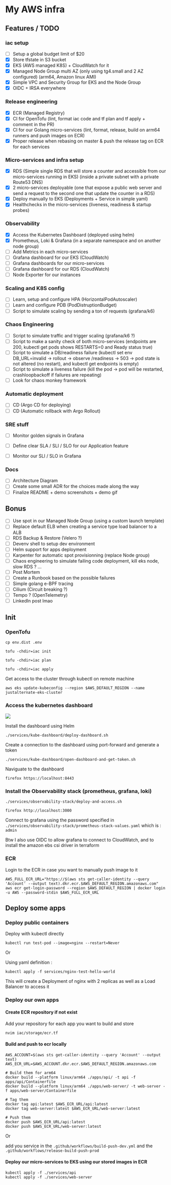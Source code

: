 # My AWS infra

## Features / TODO

### iac setup
- [ ] Setup a global budget limit of $20
- [x] Store tfstate in S3 bucket
- [x] EKS (AWS managed K8S) + CloudWatch for it
- [x] Managed Node Group multi AZ (only using tg4.small and 2 AZ configured) (arm64, Amazon linux AMI)
- [x] Simple VPC and Security Group for EKS and the Node Group
- [x] OIDC + IRSA everywhere

### Release engineering
- [x] ECR (Managed Registry)
- [x] CI for OpenTofu (lint, format iac code and tf plan and tf apply + comment in the PR)
- [x] CI for our Golang micro-services (lint, format, release, build on arm64 runners and push images on ECR)
- [x] Proper release when rebasing on master & push the release tag on ECR for each services 

### Micro-services and infra setup
- [x] RDS (Simple single RDS that will store a counter and accessible from our micro-services running in EKS) (inside a private subnet with a private Route53 DNS)
- [x] 2 micro-services deployable (one that expose a public web server and send a request to the second one that update the counter in a RDS)
- [x] Deploy manually to EKS (Deployments + Service in simple yaml)
- [x] Healthchecks in the micro-services (liveness, readiness & startup probes)

### Observability
- [X] Access the Kubernetes Dashboard (deployed using helm)
- [X] Prometheus, Loki & Grafana (in a separate namespace and on another node group)
- [ ] Add Metrics in each micro-services
- [ ] Grafana dashboard for our EKS (CloudWatch)
- [ ] Grafana dashboards for our micro-services
- [ ] Grafana dashboard for our RDS (CloudWatch)
- [ ] Node Exporter for our instances

### Scaling and K8S config
- [ ] Learn, setup and configure HPA (HorizontalPodAutoscaler)
- [ ] Learn and configure PDB (PodDistruptionBudget)
- [ ] Script to simulate scaling by sending a ton of requests (grafana/k6)

### Chaos Engineering
- [ ] Script to simulate traffic and trigger scaling (grafana/k6 ?)
- [ ] Script to make a sanity check of both micro-services (endpoints are 200, kubectl get pods shows RESTARTS=0 and Ready status true)
- [ ] Script to simulate a DB/readiness failure (kubectl set env DB_URL=invalid -> rollout -> observe /readiness -> 503 -> pod state is not altered (no restart), and kubectl get endpoints is empty)
- [ ] Script to simulate a liveness failure (kill the pod -> pod will be restarted, crashloopbackoff if failures are repeating)
- [ ] Look for chaos monkey framework

### Automatic deployment
- [ ] CD (Argo CD for deploying)
- [ ] CD (Automatic rollback with Argo Rollout)

### SRE stuff
- [ ] Monitor golden signals in Grafana 
- [ ] Define clear SLA / SLI / SLO for our Application feature
- [ ] Monitor our SLI / SLO in Grafana


### Docs
- [ ] Architecture Diagram
- [ ] Create some small ADR for the choices made along the way
- [ ] Finalize README + demo screenshots + demo gif

## Bonus

- [ ] Use spot in our Managed Node Group (using a custom launch template)
- [ ] Replace default ELB when creating a service type load balancer to a ALB
- [ ] RDS Backup & Restore (Velero ?)
- [ ] Devenv shell to setup dev environment
- [ ] Helm support for apps deployment
- [ ] Karpenter for automatic spot provisionning (replace Node group)
- [ ] Chaos engineering to simulate failing code deployment, kill eks node, slow RDS ? ...
- [ ] Post Mortem
- [ ] Create a Runbook based on the possible failures
- [ ] Simple golang e-BPF tracing
- [ ] Cilium (Circuit breaking ?) 
- [ ] Tempo ? (OpenTelemetry)
- [ ] LinkedIn post lmao

## Init

### OpenTofu

```
cp env.dist .env
```

```
tofu -chdir=iac init

tofu -chdir=iac plan 

tofu -chdir=iac apply
```

Get access to the cluster through kubectl on remote machine
```
aws eks update-kubeconfig --region $AWS_DEFAULT_REGION --name justalternate-eks-cluster 
```

### Access the kubernetes dashboard 

![](./assets/kubernetes-dashboard.png)

Install the dashboard using Helm

```
./services/kube-dashboard/deploy-dashboard.sh
```

Create a connection to the dashboard using port-forward and generate a token

```
./services/kube-dashboard/open-dashboard-and-get-token.sh
```

Naviguate to the dashboard

```
firefox https://localhost:8443
```

### Install the Observability stack (prometheus, grafana, loki)

```
./services/observability-stack/deploy-and-access.sh
```

```
firefox http://localhost:3000
```

Connect to grafana using the password specified in `./services/observability-stack/prometheus-stack-values.yaml` which is : `admin`

Btw I also use OIDC to allow grafana to connect to CloudWatch, and to install the amazon ebs csi driver in terraform


### ECR

Login to the ECR in case you want to manually push image to it
```
AWS_FULL_ECR_URL="https://$(aws sts get-caller-identity --query 'Account' --output text).dkr.ecr.$AWS_DEFAULT_REGION.amazonaws.com"
aws ecr get-login-password --region $AWS_DEFAULT_REGION | docker login -u AWS --password-stdin $AWS_FULL_ECR_URL
```

## Deploy some apps

### Deploy public containers

Deploy with kubectl directly
```
kubectl run test-pod --image=nginx --restart=Never
```

Or 

Using yaml definition :

```
kubectl apply -f services/nginx-test-hello-world
```
This will create a Deployment of nginx with 2 replicas as well as a Load Balancer to access it

### Deploy our own apps

#### Create ECR repository if not exist

Add your repository for each app you want to build and store
```
nvim iac/storage/ecr.tf
```

#### Build and push to ecr locally

```
AWS_ACCOUNT=$(aws sts get-caller-identity --query 'Account' --output text)
AWS_ECR_URL=$AWS_ACCOUNT.dkr.ecr.$AWS_DEFAULT_REGION.amazonaws.com
```

```
# Build them for arm64
docker build --platform linux/arm64 ./apps/api/ -t api -f apps/api/Containerfile
docker build --platform linux/arm64 ./apps/web-server/ -t web-server -f apps/web-server/Containerfile
```

```
# Tag them
docker tag api:latest $AWS_ECR_URL/api:latest
docker tag web-server:latest $AWS_ECR_URL/web-server:latest
```

```
# Push them
docker push $AWS_ECR_URL/api:latest
docker push $AWS_ECR_URL/web-server:latest
```

Or 

add you service in the `.github/workflows/build-push-dev.yml` and the `.github/workflows/release-build-push-prod`

#### Deploy our micro-services to EKS using our stored images in ECR

```
kubectl apply -f ./services/api
kubectl apply -f ./services/web-server
```
